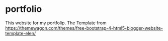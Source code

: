 # portfolio
This website for my portfolip. The Template from https://themewagon.com/themes/free-bootstrap-4-html5-blogger-website-template-elen/
